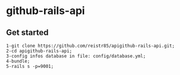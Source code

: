 # github-rails-api

## Get started
```
1-git clone https://github.com/reistr85/apigithub-rails-api.git;
2-cd apigithub-rails-api;
3-config infos database in file: config/database.yml;
4-bundle;
5-rails s -p=9001;
